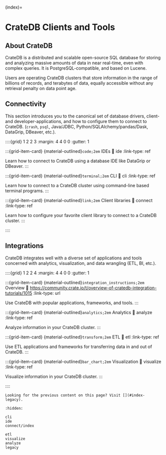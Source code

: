 (index)=

# CrateDB Clients and Tools


## About CrateDB

CrateDB is a distributed and scalable open-source SQL database for storing and
analyzing massive amounts of data in near real-time, even with complex queries.
It is PostgreSQL-compatible, and based on Lucene.

Users are operating CrateDB clusters that store information in the range of
billions of records, and terabytes of data, equally accessible without any
retrieval penalty on data point age.


## Connectivity

This section introduces you to the canonical set of database drivers, client- 
and developer-applications, and how to configure them to connect to CrateDB.
(`crash`, `psql`, Java/JDBC, Python/SQLAlchemy/pandas/Dask, DataGrip, DBeaver,
etc.).

::::{grid} 1 2 2 3
:margin: 4 4 0 0
:gutter: 1


:::{grid-item-card} {material-outlined}`code;2em` IDEs
:link: ide
:link-type: ref

Learn how to connect to CrateDB using a database IDE like DataGrip
or DBeaver.
:::


:::{grid-item-card} {material-outlined}`terminal;2em` CLI
:link: cli
:link-type: ref

Learn how to connect to a CrateDB cluster using command-line
based terminal programs.
:::


:::{grid-item-card} {material-outlined}`link;2em` Client libraries
:link: connect
:link-type: ref

Learn how to configure your favorite client library to connect to a
CrateDB cluster.
:::


::::


## Integrations

CrateDB integrates well with a diverse set of applications and tools concerned
with analytics, visualization, and data wrangling (ETL, BI, etc.).

::::{grid} 1 2 2 4
:margin: 4 4 0 0
:gutter: 1


:::{grid-item-card} {material-outlined}`integration_instructions;2em` Overview
:link: https://community.crate.io/t/overview-of-cratedb-integration-tutorials/1015
:link-type: url

Use CrateDB with popular applications, frameworks, and tools.
:::


:::{grid-item-card} {material-outlined}`analytics;2em` Analytics
:link: analyze
:link-type: ref

Analyze information in your CrateDB cluster.
:::


:::{grid-item-card} {material-outlined}`transform;2em` ETL
:link: etl
:link-type: ref

Use ETL applications and frameworks for transferring data in and out of CrateDB.
:::


:::{grid-item-card} {material-outlined}`bar_chart;2em` Visualization
:link: visualize
:link-type: ref

Visualize information in your CrateDB cluster.
:::


::::



```{seealso}
Looking for the previous content on this page? Visit [](#index-legacy).
```


```{toctree}
:hidden:

cli
ide
connect/index

etl
visualize
analyze
legacy
```
